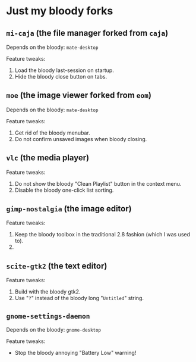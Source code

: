 # Just my bloody forks


## `mi-caja` (the file manager forked from `caja`)

Depends on the bloody: `mate-desktop`

Feature tweaks:

1. Load the bloody last-session on startup.
2. Hide the bloody close button on tabs.


## `moe` (the image viewer forked from `eom`)

Depends on the bloody: `mate-desktop`

Feature tweaks:

1. Get rid of the bloody menubar.
2. Do not confirm unsaved images when bloody closing.


## `vlc` (the media player)

Feature tweaks:

1. Do not show the bloody "Clean Playlist" button in the context menu.
2. Disable the bloody one-click list sorting.


## `gimp-nostalgia` (the image editor)

Feature tweaks:

1. Keep the bloody toolbox in the traditional 2.8 fashion (which I was used to).
2.


## `scite-gtk2` (the text editor)

Feature tweaks:

1. Build with the bloody gtk2.
2. Use "`?`" instead of the bloody long "`Untitled`" string.


## `gnome-settings-daemon`

Depends on the bloody: `gnome-desktop`

Feature tweaks:

* Stop the bloody annoying "Battery Low" warning!
